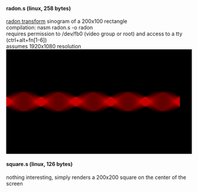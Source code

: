 #### radon.s (linux, 258 bytes)
[radon transform](en.wikipedia.org/wiki/Radon_transform) sinogram of a 200x100 rectangle  
compilation: nasm radon.s -o radon  
requires permission to /dev/fb0 (video group or root) and access to a tty (ctrl+alt+fn\[1-6\])  
assumes 1920x1080 resolution  
<img align="center" src="radon.png" width="800px"/>

#### square.s (linux, 126 bytes)
nothing interesting, simply renders a 200x200 square on the center of the screen
